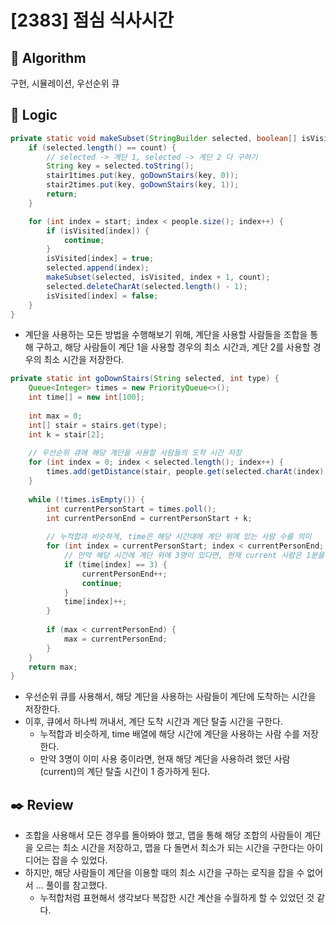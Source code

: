 # [2383] 점심 식사시간

## :pushpin: **Algorithm**

구현, 시뮬레이션, 우선순위 큐

## :round_pushpin: **Logic**

```java
private static void makeSubset(StringBuilder selected, boolean[] isVisited, int start, int count) {
    if (selected.length() == count) {
        // selected -> 계단 1, selected -> 계단 2 다 구하기
        String key = selected.toString();
        stair1times.put(key, goDownStairs(key, 0));
        stair2times.put(key, goDownStairs(key, 1));
        return;
    }

    for (int index = start; index < people.size(); index++) {
        if (isVisited[index]) {
            continue;
        }
        isVisited[index] = true;
        selected.append(index);
        makeSubset(selected, isVisited, index + 1, count);
        selected.deleteCharAt(selected.length() - 1);
        isVisited[index] = false;
    }
}
```

- 계단을 사용하는 모든 방법을 수행해보기 위해, 계단을 사용할 사람들을 조합을 통해 구하고, 해당 사람들이 계단 1을 사용할 경우의 최소 시간과, 계단 2를 사용할 경우의 최소 시간을 저장한다.

```java
private static int goDownStairs(String selected, int type) {
    Queue<Integer> times = new PriorityQueue<>();
    int time[] = new int[100];
    
    int max = 0;
    int[] stair = stairs.get(type);
    int k = stair[2];
    
    // 우선순위 큐에 해당 계단을 사용할 사람들의 도착 시간 저장
    for (int index = 0; index < selected.length(); index++) {
        times.add(getDistance(stair, people.get(selected.charAt(index) - '0')));
    }
    
    while (!times.isEmpty()) {
        int currentPersonStart = times.poll();
        int currentPersonEnd = currentPersonStart + k;
        
        // 누적합과 비슷하게, time은 해당 시간대에 계단 위에 있는 사람 수를 의미
        for (int index = currentPersonStart; index < currentPersonEnd; index++) {
            // 만약 해당 시간에 계단 위에 3명이 있다면, 현재 current 사람은 1분을 대기해야 하므로, currentPersonEnd가 1 증가!
            if (time[index] == 3) {
                currentPersonEnd++;
                continue;
            }
            time[index]++;
        }
        
        if (max < currentPersonEnd) {
            max = currentPersonEnd;
        }
    }
    return max;
}
```

- 우선순위 큐를 사용해서, 해당 계단을 사용하는 사람들이 계단에 도착하는 시간을 저장한다.
- 이후, 큐에서 하나씩 꺼내서, 계단 도착 시간과 계단 탈출 시간을 구한다.
    - 누적합과 비슷하게, time 배열에 해당 시간에 계단을 사용하는 사람 수를 저장한다.
    - 만약 3명이 이미 사용 중이라면, 현재 해당 계단을 사용하려 했던 사람(current)의 계단 탈출 시간이 1 증가하게 된다.

## :black_nib: **Review**
- 조합을 사용해서 모든 경우를 돌아봐야 했고, 맵을 통해 해당 조합의 사람들이 계단을 오르는 최소 시간을 저장하고, 맵을 다 돌면서 최소가 되는 시간을 구한다는 아이디어는 잡을 수 있었다.
- 하지만, 해당 사람들이 계단을 이용할 때의 최소 시간을 구하는 로직을 잡을 수 없어서 ... 풀이를 참고했다.
    - 누적합처럼 표현해서 생각보다 복잡한 시간 계산을 수월하게 할 수 있었던 것 같다.